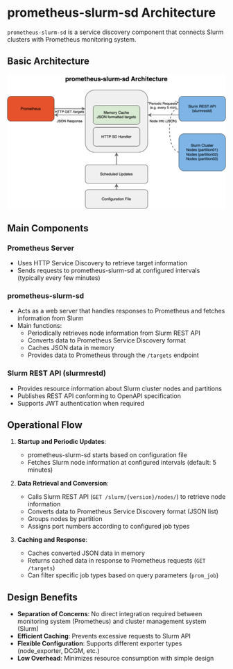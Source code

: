 # prometheus-slurm-sd Architecture

`prometheus-slurm-sd` is a service discovery component that connects Slurm clusters with Prometheus monitoring system.

## Basic Architecture

![Architecture Diagram](architecture.drawio.svg)

## Main Components

### Prometheus Server
- Uses HTTP Service Discovery to retrieve target information
- Sends requests to prometheus-slurm-sd at configured intervals (typically every few minutes)

### prometheus-slurm-sd
- Acts as a web server that handles responses to Prometheus and fetches information from Slurm
- Main functions:
  - Periodically retrieves node information from Slurm REST API
  - Converts data to Prometheus Service Discovery format
  - Caches JSON data in memory
  - Provides data to Prometheus through the `/targets` endpoint

### Slurm REST API (slurmrestd)
- Provides resource information about Slurm cluster nodes and partitions
- Publishes REST API conforming to OpenAPI specification
- Supports JWT authentication when required

## Operational Flow

1. **Startup and Periodic Updates**:
   - prometheus-slurm-sd starts based on configuration file
   - Fetches Slurm node information at configured intervals (default: 5 minutes)

2. **Data Retrieval and Conversion**:
   - Calls Slurm REST API (`GET /slurm/{version}/nodes/`) to retrieve node information
   - Converts data to Prometheus Service Discovery format (JSON list)
   - Groups nodes by partition
   - Assigns port numbers according to configured job types

3. **Caching and Response**:
   - Caches converted JSON data in memory
   - Returns cached data in response to Prometheus requests (`GET /targets`)
   - Can filter specific job types based on query parameters (`prom_job`)

## Design Benefits

- **Separation of Concerns**: No direct integration required between monitoring system (Prometheus) and cluster management system (Slurm)
- **Efficient Caching**: Prevents excessive requests to Slurm API
- **Flexible Configuration**: Supports different exporter types (node_exporter, DCGM, etc.)
- **Low Overhead**: Minimizes resource consumption with simple design
